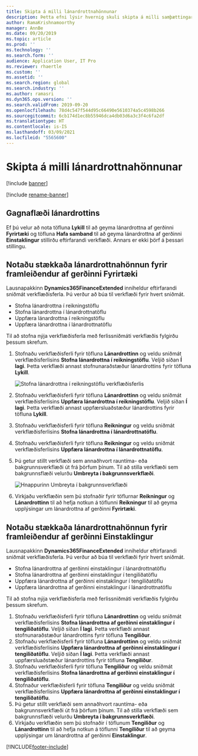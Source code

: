 ```yaml
---
title: Skipta á milli lánardrottnahönnunar
description: Þetta efni lýsir hvernig skuli skipta á milli samþættingar lánardrottnagagna milli forrita Finance and Operations og Dataverse.
author: RamaKrishnamoorthy
manager: AnnBe
ms.date: 09/20/2019
ms.topic: article
ms.prod: ''
ms.technology: ''
ms.search.form: ''
audience: Application User, IT Pro
ms.reviewer: rhaertle
ms.custom: ''
ms.assetid: ''
ms.search.region: global
ms.search.industry: ''
ms.author: ramasri
ms.dyn365.ops.version: ''
ms.search.validFrom: 2019-09-20
ms.openlocfilehash: 78d4c547f544d95c66490e5610374a5c4598b266
ms.sourcegitcommit: 6cb174d1ec8b55946dca4db03d6a3c3f4c6fa2df
ms.translationtype: HT
ms.contentlocale: is-IS
ms.lasthandoff: 03/09/2021
ms.locfileid: "5565600"
---
```

# <a name="switch-between-vendor-designs"></a>Skipta á milli lánardrottnahönnunar

[!include [banner](../../includes/banner.md)]

[!include [rename-banner](~/includes/cc-data-platform-banner.md)]



## <a name="vendor-data-flow"></a>Gagnaflæði lánardrottins 

Ef þú velur að nota töfluna **Lykill** til að geyma lánardrottna af gerðinni **Fyrirtæki** og töfluna **Hafa samband** til að geyma lánardrottna af gerðinni **Einstaklingur** stillirðu eftirfarandi verkflæði. Annars er ekki þörf á þessari stillingu.

## <a name="use-the-extended-vendor-design-for-vendors-of-the-organization-type"></a>Notaðu stækkaða lánardrottnahönnun fyrir framleiðendur af gerðinni Fyrirtæki

Lausnapakkinn **Dynamics365FinanceExtended** inniheldur eftirfarandi sniðmát verkflæðisferla. Þú verður að búa til verkflæði fyrir hvert sniðmát.

+ Stofna lánardrottna í reikningstöflu
+ Stofna lánardrottna í lánardrottnatöflu
+ Uppfæra lánardrottna í reikningstöflu
+ Uppfæra lánardrottna í lánardrottnatöflu

Til að stofna nýja verkflæðisferla með ferlissniðmáti verkflæðis fylgirðu þessum skrefum.

1. Stofnaðu verkflæðisferli fyrir töfluna **Lánardrottinn** og veldu sniðmát verkflæðisferlisins **Stofna lánardrottna í reikningstöflu**. Veljið síðan **Í lagi**. Þetta verkflæði annast stofnunaraðstæður lánardrottins fyrir töfluna **Lykill**.

    ![Stofna lánardrottna í reikningstöflu verkflæðisferlis](media/create_process.png)

2. Stofnaðu verkflæðisferli fyrir töfluna **Lánardrottinn** og veldu sniðmát verkflæðisferlisins **Uppfæra lánardrottna í reikningstöflu**. Veljið síðan **Í lagi**. Þetta verkflæði annast uppfærsluaðstæður lánardrottins fyrir töfluna **Lykill**.
3. Stofnaðu verkflæðisferli fyrir töfluna **Reikningur** og veldu sniðmát verkflæðisferlisins **Stofna lánardrottna í lánardrottnatöflu**.
4. Stofnaðu verkflæðisferli fyrir töfluna **Reikningur** og veldu sniðmát verkflæðisferlisins **Uppfæra lánardrottna í lánardrottnatöflu**.
5. Þú getur stillt verkflæði sem annaðhvort rauntíma- eða bakgrunnsverkflæði út frá þörfum þínum. Til að stilla verkflæði sem bakgrunnsflæði velurðu **Umbreyta í bakgrunnsverkflæði**.

    ![Hnappurinn Umbreyta í bakgrunnsverkflæði](media/background_workflow.png)

6. Virkjaðu verkflæðin sem þú stofnaðir fyrir töflurnar **Reikningur** og **Lánardrottinn** til að hefja notkun á töflunni **Reikningur** til að geyma upplýsingar um lánardrottna af gerðinni **Fyrirtæki**.

## <a name="use-the-extended-vendor-design-for-vendors-of-the-person-type"></a>Notaðu stækkaða lánardrottnahönnun fyrir framleiðendur af gerðinni Einstaklingur

Lausnapakkinn **Dynamics365FinanceExtended** inniheldur eftirfarandi sniðmát verkflæðisferla. Þú verður að búa til verkflæði fyrir hvert sniðmát.

+ Stofna lánardrottna af gerðinni einstaklingur í lánardrottnatöflu
+ Stofna lánardrottna af gerðinni einstaklingur í tengiliðatöflu
+ Uppfæra lánardrottna af gerðinni einstaklingur í tengiliðatöflu
+ Uppfæra lánardrottna af gerðinni einstaklingur í lánardrottnatöflu

Til að stofna nýja verkflæðisferla með ferlissniðmáti verkflæðis fylgirðu þessum skrefum.

1. Stofnaðu verkflæðisferli fyrir töfluna **Lánardrottinn** og veldu sniðmát verkflæðisferlisins **Stofna lánardrottna af gerðinni einstaklingur í tengiliðatöflu**. Veljið síðan **Í lagi**. Þetta verkflæði annast stofnunaraðstæður lánardrottins fyrir töfluna **Tengiliður**.
2. Stofnaðu verkflæðisferli fyrir töfluna **Lánardrottinn** og veldu sniðmát verkflæðisferlisins **Uppfæra lánardrottna af gerðinni einstaklingur í tengiliðatöflu**. Veljið síðan **Í lagi**. Þetta verkflæði annast uppfærsluaðstæður lánardrottins fyrir töfluna **Tengiliður**.
3. Stofnaðu verkflæðisferli fyrir töfluna **Tengiliður** og veldu sniðmát verkflæðisferlisins **Stofna lánardrottna af gerðinni einstaklingur í tengiliðatöflu**.
4. Stofnaður verkflæðisferli fyrir töfluna **Tengiliður** og veldu sniðmát verkflæðisferlisins **Uppfæra lánardrottna af gerðinni einstaklingur í tengiliðatöflu**.
5. Þú getur stillt verkflæði sem annaðhvort rauntíma- eða bakgrunnsverkflæði út frá þörfum þínum. Til að stilla verkflæði sem bakgrunnsflæði velurðu **Umbreyta í bakgrunnsverkflæði**.
6. Virkjaðu verkflæðin sem þú stofnaðir í töflunum **Tengiliður** og **Lánardrottinn** til að hefja notkun á töflunni **Tengiliður** til að geyma upplýsingar um lánardrottna af gerðinni **Einstaklingur**.


[!INCLUDE[footer-include](../../../../includes/footer-banner.md)]